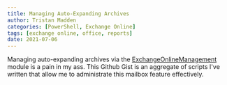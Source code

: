 ```yaml
---
title: Managing Auto-Expanding Archives
author: Tristan Madden
categories: [PowerShell, Exchange Online]
tags: [exchange online, office, reports]
date: 2021-07-06
---
```

Managing auto-expanding archives via the <a href="https://docs.microsoft.com/en-us/powershell/exchange/exchange-online-powershell-v2?view=exchange-ps">ExchangeOnlineManagement</a> module is a pain in my ass. This Github Gist is an aggregate of scripts I've written that allow me to administrate this mailbox feature effectively.
<script src="https://gist.github.com/Trimad/a5e8441d1cc5767df7826e43a4402eaa.js"></script>